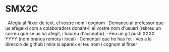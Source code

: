 # SMX2C

· Afegiu al fitxer de text, el vostre nom i cognom
· Demaneu al professor que us afegeixi com a colaboradors donant-li el vostre nom d'usuari (rebreu un correu que se us ha afegit, i haureu d'acceptar).
· Feu un git push XXXX YYYY (nom branca remota i local)
· Comentali que ho has fet
· Ves a la direcció de github i mira si apareix el teu nom i cognom al fitxer

